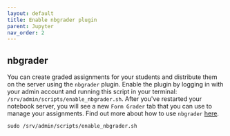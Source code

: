```yaml
---
layout: default
title: Enable nbgrader plugin 
parent: Jupyter
nav_order: 2
---
```


## nbgrader

You can create graded assignments for your students and distribute them on the server
using the `nbgrader` plugin. Enable the plugin by logging in with your admin account and
running this script in your terminal: `/srv/admin/scripts/enable_nbgrader.sh`.
After you've restarted your notebook server, you will see a new `Form Grader` tab that you can use to manage
your assignments.
Find out more about how to use `nbgrader` [here](https://nbgrader.readthedocs.io/en/stable/).

```shell
sudo /srv/admin/scripts/enable_nbgrader.sh
```
